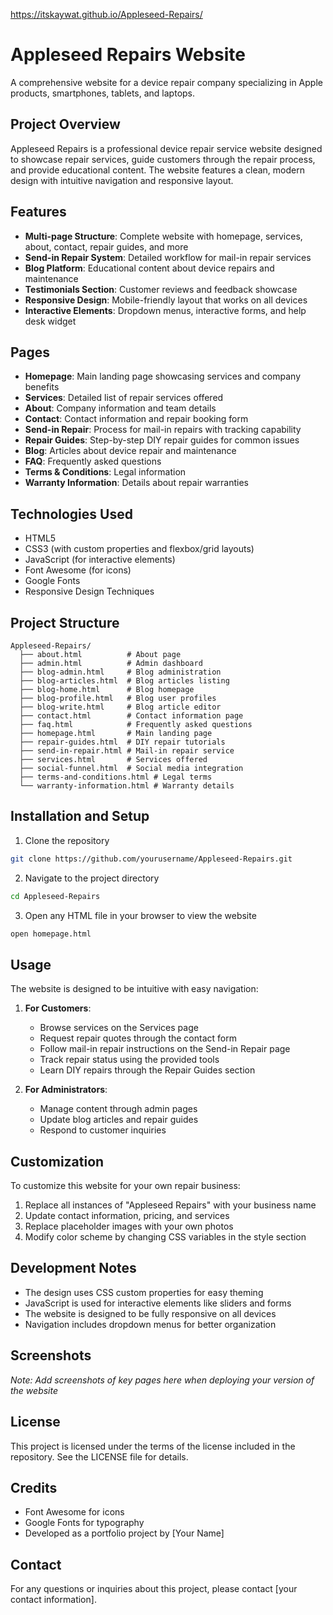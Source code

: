 https://itskaywat.github.io/Appleseed-Repairs/

# Appleseed Repairs Website

A comprehensive website for a device repair company specializing in Apple products, smartphones, tablets, and laptops.

## Project Overview

Appleseed Repairs is a professional device repair service website designed to showcase repair services, guide customers through the repair process, and provide educational content. The website features a clean, modern design with intuitive navigation and responsive layout.

## Features

- **Multi-page Structure**: Complete website with homepage, services, about, contact, repair guides, and more
- **Send-in Repair System**: Detailed workflow for mail-in repair services
- **Blog Platform**: Educational content about device repairs and maintenance
- **Testimonials Section**: Customer reviews and feedback showcase
- **Responsive Design**: Mobile-friendly layout that works on all devices
- **Interactive Elements**: Dropdown menus, interactive forms, and help desk widget

## Pages

- **Homepage**: Main landing page showcasing services and company benefits
- **Services**: Detailed list of repair services offered
- **About**: Company information and team details
- **Contact**: Contact information and repair booking form
- **Send-in Repair**: Process for mail-in repairs with tracking capability
- **Repair Guides**: Step-by-step DIY repair guides for common issues
- **Blog**: Articles about device repair and maintenance
- **FAQ**: Frequently asked questions
- **Terms & Conditions**: Legal information
- **Warranty Information**: Details about repair warranties

## Technologies Used

- HTML5
- CSS3 (with custom properties and flexbox/grid layouts)
- JavaScript (for interactive elements)
- Font Awesome (for icons)
- Google Fonts
- Responsive Design Techniques

## Project Structure

```
Appleseed-Repairs/
  ├── about.html          # About page
  ├── admin.html          # Admin dashboard
  ├── blog-admin.html     # Blog administration
  ├── blog-articles.html  # Blog articles listing
  ├── blog-home.html      # Blog homepage
  ├── blog-profile.html   # Blog user profiles
  ├── blog-write.html     # Blog article editor
  ├── contact.html        # Contact information page
  ├── faq.html            # Frequently asked questions
  ├── homepage.html       # Main landing page
  ├── repair-guides.html  # DIY repair tutorials
  ├── send-in-repair.html # Mail-in repair service
  ├── services.html       # Services offered
  ├── social-funnel.html  # Social media integration
  ├── terms-and-conditions.html # Legal terms
  └── warranty-information.html # Warranty details
```

## Installation and Setup

1. Clone the repository
```bash
git clone https://github.com/yourusername/Appleseed-Repairs.git
```

2. Navigate to the project directory
```bash
cd Appleseed-Repairs
```

3. Open any HTML file in your browser to view the website
```bash
open homepage.html
```

## Usage

The website is designed to be intuitive with easy navigation:

1. **For Customers**:
   - Browse services on the Services page
   - Request repair quotes through the contact form
   - Follow mail-in repair instructions on the Send-in Repair page
   - Track repair status using the provided tools
   - Learn DIY repairs through the Repair Guides section

2. **For Administrators**:
   - Manage content through admin pages
   - Update blog articles and repair guides
   - Respond to customer inquiries

## Customization

To customize this website for your own repair business:

1. Replace all instances of "Appleseed Repairs" with your business name
2. Update contact information, pricing, and services
3. Replace placeholder images with your own photos
4. Modify color scheme by changing CSS variables in the style section

## Development Notes

- The design uses CSS custom properties for easy theming
- JavaScript is used for interactive elements like sliders and forms
- The website is designed to be fully responsive on all devices
- Navigation includes dropdown menus for better organization

## Screenshots

*Note: Add screenshots of key pages here when deploying your version of the website*

## License

This project is licensed under the terms of the license included in the repository. See the LICENSE file for details.

## Credits

- Font Awesome for icons
- Google Fonts for typography
- Developed as a portfolio project by [Your Name]

## Contact

For any questions or inquiries about this project, please contact [your contact information]. 
